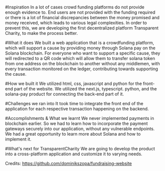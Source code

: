 #Inspiration
In a lot of cases crowd funding platforms do not provide enough evidence to. End users are not provided with the funding required or there is a lot of financial discrepancies between the money promised and money received, which leads to various legal complexities. In order to prevent this, we are developing the first decentralized platform Transparent Charity, to make the process better.

#What it does
We built a web application that is a crowdfunding platform, which will support a cause by providing money through Solana pay on the Solana blockchain. For everyone who want to support a specific cause, they will redirected to a QR code which will allow them to transfer solana token from one address on the blockchain to another without any middlemen, with every transaction monitored on the ledger, contributing towards supporting the cause.

#How we built it
We utilized html, css, javascript and python for the front-end part of the website. We utilized the next.js, typescript. python, and the solana-pay product for connecting the back-end part of it.

#Challenges we ran into
It took time to integrate the front end of the application for each respective transaction happening on the backend.

#Accomplishments & What we learnt
We never implemented payments in blockchain earlier. So we had to learn how to incorporate the payment gateways securely into our application, without any vulnerable endpoints.
We had a great opportunity to learn more about Solana and how to implement it.

#What's next for TransparentCharity
We are going to develop the product into a cross-platform application and customize it to varying needs.

Credits: https://github.com/dominikszopa/fundraising-website
